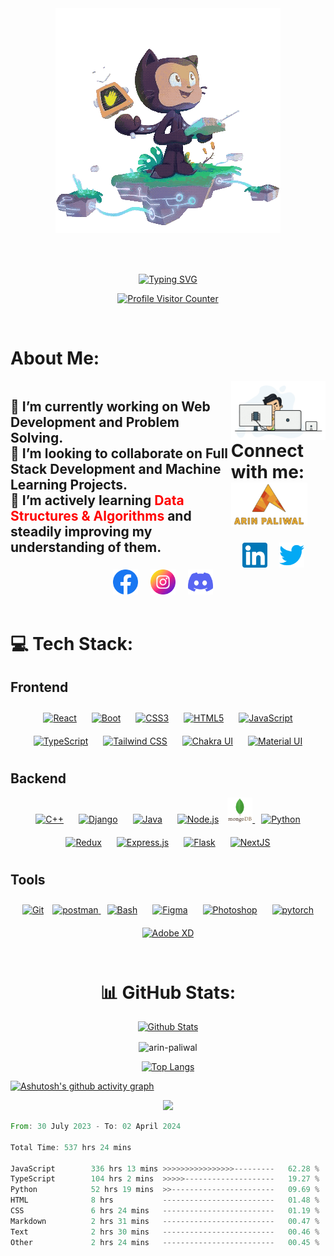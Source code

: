 <div align="center">
        <a href=""><img src="/assets/readme.gif" /></a>
</div>

<br><br>

 <div align="center">

[![Typing SVG](https://readme-typing-svg.herokuapp.com?font=Lexend&size=32&duration=3500&pause=500&color=3A67CA&center=true&width=435&lines=Hi%2C+👋+I+am+Arin+Paliwal;An+Engineering+Student;A+Full+Stack+Web+Developer;UI/UX+Developer;DSA+Learner)]()

 </div>
 
 <div align="center">
  
 [![Profile Visitor Counter](https://visitcount.itsvg.in/api?id=arin-paliwal&label=Profile%20Views&color=6&icon=2&pretty=true)](https://visitcount.itsvg.in)
  
<br>
  
 </div>
 
 
# About Me:

<div align="center">
    <div style="float: left; text-align: left; width: 70%;">
        <h2>🔭 I’m currently working on Web Development and Problem Solving.<br>👯 I’m looking to collaborate on Full Stack Development and Machine Learning Projects.<br>🌱 I’m actively learning <span style="color:red">Data Structures & Algorithms</span> and steadily improving my understanding of them.</h2>
    </div>
    <div style="float: right; text-align: right; width: 30%;">
        <img align="right" alt="coding" width="400" src="https://raw.githubusercontent.com/rajpratyush/rajpratyush/master/me_1.gif">
    </div>
</div>
        
# Connect with me:&nbsp;&nbsp;&nbsp;&nbsp;<a href="https://portfolio-arin.netlify.app/" target="_blank" ><img src="arinLogo.png" height="70" /></a>

<div align="center";style="display: flex; align-items:center; justify-content: center; gap: 20px;">
    <a href="https://linkedin.com/in/arinpaliwal"target="_blank"><img src="/assets/linkedin.png" height="40" /></a>&nbsp;&nbsp;&nbsp;&nbsp;
    <a href="https://twitter.com/arin_paliwal"target="_blank"><img src="/assets/twitter.png" height="40" /></a>&nbsp;&nbsp;&nbsp;&nbsp;
    <a href="https://facebook.com/paliwal.arin"target="_blank"><img src="/assets/facebook.png" height="40" /></a>&nbsp;&nbsp;&nbsp;&nbsp;
    <a href="https://www.instagram.com/arin.paliwal/"target="_blank"><img src="/assets/instagram.png" height="40" /></a>&nbsp;&nbsp;&nbsp;&nbsp;
    <a href="https://discord.gg/rASr9bPbkb"target="_blank"><img src="/assets/discord.png" height="40" /></a>&nbsp;&nbsp;&nbsp;&nbsp;
</div>

<br>

# 💻 Tech Stack:

## Frontend

<div align="center">  
<a href="https://reactjs.org/" target="_blank"><img style="margin: 10px" src="https://profilinator.rishav.dev/skills-assets/react-original-wordmark.svg" alt="React" height="50" /></a>  
<a href="https://getbootstrap.com/docs/3.4/javascript/" target="_blank"><img style="margin: 10px" src="https://profilinator.rishav.dev/skills-assets/bootstrap-plain.svg" alt="Boot" height="50" /></a>  
<a href="https://www.w3schools.com/css/" target="_blank"><img style="margin: 10px" src="https://profilinator.rishav.dev/skills-assets/css3-original-wordmark.svg" alt="CSS3" height="50" /></a>  
<a href="https://en.wikipedia.org/wiki/HTML5" target="_blank"><img style="margin: 10px" src="https://profilinator.rishav.dev/skills-assets/html5-original-wordmark.svg" alt="HTML5" height="50" /></a>  
<a href="https://www.javascript.com/" target="_blank"><img style="margin: 10px" src="https://profilinator.rishav.dev/skills-assets/javascript-original.svg" alt="JavaScript" height="50" /></a>  
<a href="https://www.typescriptlang.org/" target="_blank"><img style="margin: 10px" src="https://profilinator.rishav.dev/skills-assets/typescript-original.svg" alt="TypeScript" height="50" /></a>  
<a href="https://www.tailwindcss.com/" target="_blank"><img style="margin: 10px" src="https://profilinator.rishav.dev/skills-assets/tailwindcss.svg" alt="Tailwind CSS" height="50" /></a>  
<a href="https://chakra-ui.com/" target="_blank"><img style="margin: 10px" src="https://profilinator.rishav.dev/skills-assets/chakraui.png" alt="Chakra UI" height="50" /></a>  
<a href="https://mui.com/" target="_blank"><img style="margin: 10px" src="https://profilinator.rishav.dev/skills-assets/mui.png" alt="Material UI" height="50" /></a>  
</div>

## Backend

<div align="center">  
<a href="https://www.cplusplus.com/" target="_blank"><img style="margin: 10px" src="https://profilinator.rishav.dev/skills-assets/cplusplus-original.svg" alt="C++" height="50" /></a>  
<a href="https://www.djangoproject.com/" target="_blank"><img style="margin: 10px" src="https://profilinator.rishav.dev/skills-assets/django-original.svg" alt="Django" height="50" /></a>  
<a href="https://www.java.com/" target="_blank"><img style="margin: 10px" src="https://profilinator.rishav.dev/skills-assets/java-original-wordmark.svg" alt="Java" height="50" /></a>  
<a href="https://nodejs.org/" target="_blank"><img style="margin: 10px" src="https://profilinator.rishav.dev/skills-assets/nodejs-original-wordmark.svg" alt="Node.js" height="50" /></a>  
<a href="https://www.mongodb.com/" target="_blank" rel="noreferrer"> <img src="https://raw.githubusercontent.com/devicons/devicon/master/icons/mongodb/mongodb-original-wordmark.svg" alt="mongodb" width="40" height="40"/> </a>
<a href="https://www.python.org/" target="_blank"><img style="margin: 10px" src="https://profilinator.rishav.dev/skills-assets/python-original.svg" alt="Python" height="50" /></a>  
<a href="https://redux.js.org/" target="_blank"><img style="margin: 10px" src="https://profilinator.rishav.dev/skills-assets/redux-original.svg" alt="Redux" height="50" /></a>  
<a href="https://expressjs.com/" target="_blank"><img style="margin: 10px" src="https://profilinator.rishav.dev/skills-assets/express-original-wordmark.svg" alt="Express.js" height="50" /></a>  
<a href="https://flask.palletsprojects.com/" target="_blank"><img style="margin: 10px" src="https://profilinator.rishav.dev/skills-assets/flask.png" alt="Flask" height="50" /></a>  
<a href="https://nextjs.org/" target="_blank"><img style="margin: 10px" src="https://profilinator.rishav.dev/skills-assets/nextjs.png" alt="NextJS" height="50" /></a>  
</div>

## Tools

<div align="center">  
<a href="https://github.com/" target="_blank"><img style="margin: 10px" src="https://profilinator.rishav.dev/skills-assets/git-scm-icon.svg" alt="Git" height="50" /></a>  
<a href="https://postman.com" target="_blank" rel="noreferrer"> <img src="https://www.vectorlogo.zone/logos/getpostman/getpostman-icon.svg" alt="postman"  height="50"/> </a>
<a href="https://www.gnu.org/software/bash/" target="_blank"><img style="margin: 10px" src="https://profilinator.rishav.dev/skills-assets/gnu_bash-icon.svg" alt="Bash" height="50" /></a>  
<a href="https://www.figma.com/" target="_blank"><img style="margin: 10px" src="https://profilinator.rishav.dev/skills-assets/figma-icon.svg" alt="Figma" height="50" /></a>  
<a href="https://www.adobe.com/in/products/photoshop.html" target="_blank"><img style="margin: 10px" src="https://profilinator.rishav.dev/skills-assets/photoshop-plain.svg" alt="Photoshop" height="50" /></a>  
<a href="https://pytorch.org/" target="_blank"><img style="margin: 10px" src="https://profilinator.rishav.dev/skills-assets/pytorch-icon.svg" alt="pytorch" height="50" /></a>  
<a href="https://www.adobe.com/in/products/xd.html" target="_blank"><img style="margin: 10px" src="https://profilinator.rishav.dev/skills-assets/adobexd.png" alt="Adobe XD" height="50" /></a>  
</div>

<div align="center">
 <br>

# 📊 GitHub Stats:

[![Github Stats](https://github-readme-stats.vercel.app/api?username=arin-paliwal&theme=material-palenight&hide_border=true&include_all_commits=true&count_private=true&card_width=500)](https://github.com/arin-paliwal/arin-paliwal)

<p><img align="center" src="https://github-readme-streak-stats.herokuapp.com/?user=arin-paliwal&layout=compact&theme=material-palenight&hide_border=true&hide=Jupyter%20Notebook&langs_count=8&card_width=500&card_height=500" alt="arin-paliwal" /></p>

[![Top Langs](https://github-readme-stats.vercel.app/api/top-langs/?username=arin-paliwal&exclude_repo=arin-paliwal.Diabetes-Prediction-System&layout=compact&theme=material-palenight&hide_border=true&hide=Jupyter%20Notebook&langs_count=8&card_width=500&card_height=500)](https://github.com/arin-paliwal/arin-paliwal)

</div>

[![Ashutosh's github activity graph](https://github-readme-activity-graph.vercel.app/graph?username=arin-paliwal&bg_color=292d3e&color=ffffff&line=d89dfc&point=f0f0f0&area=true&hide_border=true)]()

<div align="center">

![](https://quotes-github-readme.vercel.app/api?type=horizontal&theme=merko)

</div>

<!--START_SECTION:waka-->

```rust
From: 30 July 2023 - To: 02 April 2024

Total Time: 537 hrs 24 mins

JavaScript        336 hrs 13 mins >>>>>>>>>>>>>>>>---------   62.28 %
TypeScript        104 hrs 2 mins  >>>>>--------------------   19.27 %
Python            52 hrs 19 mins  >>-----------------------   09.69 %
HTML              8 hrs           -------------------------   01.48 %
CSS               6 hrs 24 mins   -------------------------   01.19 %
Markdown          2 hrs 31 mins   -------------------------   00.47 %
Text              2 hrs 30 mins   -------------------------   00.46 %
Other             2 hrs 24 mins   -------------------------   00.45 %
```

<!--END_SECTION:waka-->
